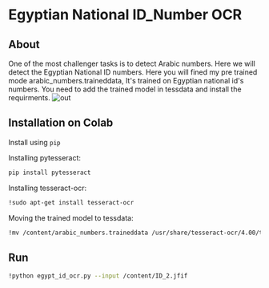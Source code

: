 # Egyptian National ID_Number OCR

## About
One of the most challenger tasks is to detect Arabic numbers. Here we will detect the Egyptian National ID numbers.
Here you will fined my pre trained mode arabic_numbers.traineddata, It's trained on Egyptian national id's numbers. 
You need to add the trained model in tessdata and install the requirments.
![out](https://user-images.githubusercontent.com/89320483/187490787-629725a1-b10e-4439-85d1-0b2b8dda1111.png)

## Installation on Colab
Install using `pip`

Installing pytesseract:
``` bash
pip install pytesseract
```
Installing tesseract-ocr:
``` bash
!sudo apt-get install tesseract-ocr
```
Moving the trained model to tessdata:
``` bash
!mv /content/arabic_numbers.traineddata /usr/share/tesseract-ocr/4.00/tessdata/
```

## Run
``` bash
!python egypt_id_ocr.py --input /content/ID_2.jfif
```
